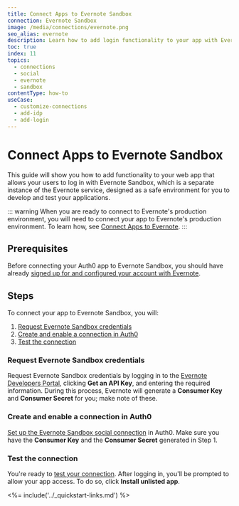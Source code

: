 ```yaml
---
title: Connect Apps to Evernote Sandbox
connection: Evernote Sandbox
image: /media/connections/evernote.png
seo_alias: evernote
description: Learn how to add login functionality to your app with Evernote Sandbox. You will need to generate keys, copy these into your Auth0 settings, and enable the connection.
toc: true
index: 11
topics:
  - connections
  - social
  - evernote
  - sandbox
contentType: how-to
useCase:
  - customize-connections
  - add-idp
  - add-login
---
```


# Connect Apps to Evernote Sandbox

This guide will show you how to add functionality to your web app that allows your users to log in with Evernote Sandbox, which is a separate instance of the Evernote service, designed as a safe environment for you to develop and test your applications.

::: warning
When you are ready to connect to Evernote's production environment, you will need to connect your app to Evernote's production environment. To learn how, see [Connect Apps to Evernote](/connections/social/evernote).
:::

## Prerequisites

Before connecting your Auth0 app to Evernote Sandbox, you should have already [signed up for and configured your account with Evernote](https://evernote.com/).

## Steps

To connect your app to Evernote Sandbox, you will:

1. [Request Evernote Sandbox credentials](#request-evernote-sandbox-credentials)
2. [Create and enable a connection in Auth0](#create-and-enable-a-connection-in-auth0)
3. [Test the connection](#test-the-connection)

### Request Evernote Sandbox credentials

Request Evernote Sandbox credentials by logging in to the [Evernote Developers Portal](http://dev.evernote.com), clicking **Get an API Key**, and entering the required information. During this process, Evernote will generate a **Consumer Key** and **Consumer Secret** for you; make note of these.

### Create and enable a connection in Auth0

[Set up the Evernote Sandbox social connection](/dashboard/guides/connections/set-up-connections-social) in Auth0. Make sure you have the **Consumer Key** and the **Consumer Secret** generated in Step 1.

### Test the connection

You're ready to [test your connection](/dashboard/guides/connections/test-connections-social). After logging in, you'll be prompted to allow your app access. To do so, click **Install unlisted app**.

<%= include('../_quickstart-links.md') %>